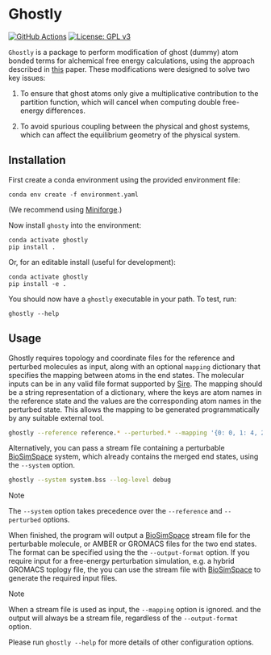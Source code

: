 # Ghostly

[![GitHub Actions](https://github.com/openbiosim/somd2/actions/workflows/main.yaml/badge.svg)](https://github.com/openbiosim/somd2/actions/workflows/main.yaml)
[![License: GPL v3](https://img.shields.io/badge/License-GPLv3-blue.svg)](https://www.gnu.org/licenses/gpl-3.0)

``Ghostly`` is a package to perform modification of ghost (dummy) atom bonded
terms for alchemical free energy calculations, using the approach described in
[this](https://pubs.acs.org/doi/10.1021/acs.jctc.0c01328) paper. These modifications
were designed to solve two key issues:

1) To ensure that ghost atoms only give a multiplicative contribution to the
partition function, which will cancel when computing double free-energy
differences.

2) To avoid spurious coupling between the physical and ghost systems, which
can affect the equilibrium geometry of the physical system.

## Installation

First create a conda environment using the provided environment file:

```
conda env create -f environment.yaml
```

(We recommend using [Miniforge](https://github.com/conda-forge/miniforge).)

Now install `ghosty` into the environment:

```
conda activate ghostly
pip install .
```

Or, for an editable install (useful for development):

```
conda activate ghostly
pip install -e .
```

You should now have a `ghostly` executable in your path. To test, run:

```
ghostly --help
```

## Usage

Ghostly requires topology and coordinate files for the reference and perturbed molecules
as input, along with an optional `mapping` dictionary that specifies the mapping between
atoms in the end states. The molecular inputs can be in any valid file format supported
by [Sire](https://sire.openbiosim.org). The mapping should be a string representation
of a dictionary, where the keys are atom names in the reference state and the values
are the corresponding atom names in the perturbed state. This allows the mapping to
be generated programmatically by any suitable external tool.

```bash
ghostly --reference reference.* --perturbed.* --mapping '{0: 0, 1: 4, 2: 3, 3: 2, 4: 1}' --log-level debug
```

Alternatively, you can pass a stream file containing a perturbable [BioSimSpace](https://biosimspace.openbiosim.org)
system, which already contains the merged end states, using the `--system` option.

```bash
ghostly --system system.bss --log-level debug
```

> [!NOTE]
> The `--system` option takes precedence over the `--reference` and `--perturbed` options.

When finished, the program will output a [BioSimSpace](https://biosimspace.openbiosim.org)
stream file for the perturbable molecule, or AMBER or GROMACS files for the two end states.
The format can be specified using the the `--output-format` option. If you require input
for a free-energy perturbation simulation, e.g. a hybrid GROMACS toplogy file, the you can
use the stream file with [BioSimSpace](https://biosimspace.openbiosim.org) to generate the
required input files.

> [!NOTE]
> When a stream file is used as input, the `--mapping` option is ignored. and
> the output will always be a stream file, regardless of the `--output-format` option.

Please run `ghostly --help` for more details of other configuration options.
